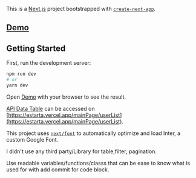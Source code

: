 This is a [Next.js](https://nextjs.org/) project bootstrapped with [`create-next-app`](https://github.com/vercel/next.js/tree/canary/packages/create-next-app).

## [Demo](https://estarta.vercel.app/)

## Getting Started

First, run the development server:

```bash
npm run dev
# or
yarn dev
```

Open [Demo](https://estarta.vercel.app/) with your browser to see the result.


[API Data Table](https://estarta.vercel.app/mainPage/userList) can be accessed on [https://estarta.vercel.app/mainPage/userList](https://estarta.vercel.app/mainPage/userList).




This project uses [`next/font`](https://nextjs.org/docs/basic-features/font-optimization) to automatically optimize and load Inter, a custom Google Font.

I didn't use any third party/Library for table,filter, pagination.

Use readable variables/functions/classs that can be ease to know what is used for with add commit for code block.

